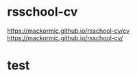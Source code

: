 # rsschool-cv

https://mackormic.github.io/rsschool-cv/cv
https://mackormic.github.io/rsschool-cv/

# test
